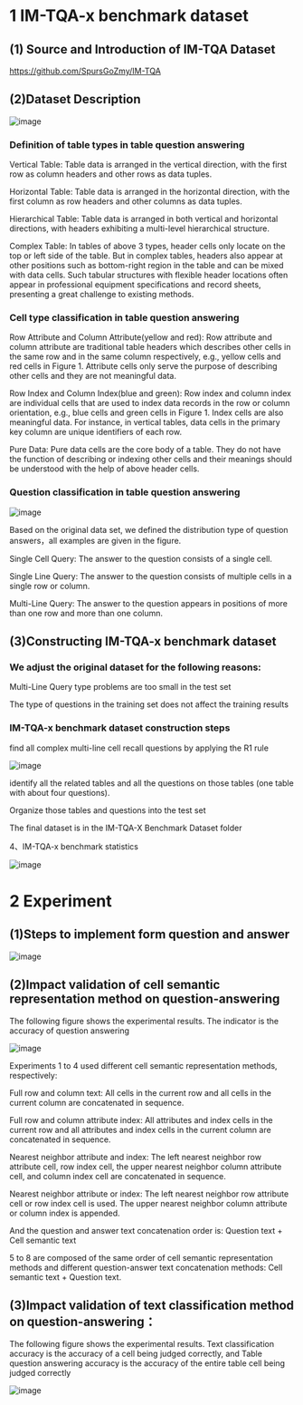 # 1 IM-TQA-x benchmark dataset

## (1) Source and Introduction of IM-TQA Dataset

https://github.com/SpursGoZmy/IM-TQA

## (2)Dataset Description

![image](https://github.com/user-attachments/assets/86bde8b2-1662-4791-ae08-81445beb4459)

### Definition of table types in table question answering

Vertical Table: Table data is arranged in the vertical direction, with the first row as column headers and other rows as data tuples.

Horizontal Table: Table data is arranged in the horizontal direction, with the first column as row headers and other columns as data tuples.

Hierarchical Table: Table data is arranged in both vertical and horizontal directions, with headers exhibiting a multi-level hierarchical structure.

Complex Table: In tables of above 3 types, header cells only locate on the top or left side of the table. But in complex tables, headers also appear at other positions such as bottom-right region in the table and can be mixed with data cells. Such tabular structures with flexible header locations often appear in professional equipment specifications and record sheets, presenting a great challenge to existing methods.

### Cell type classification in table question answering

Row Attribute and Column Attribute(yellow and red): Row attribute and column attribute are traditional table headers which describes other cells in the same row and in the same column respectively, e.g., yellow cells and red cells in Figure 1. Attribute cells only serve the purpose of describing other cells and they are not meaningful data.

Row Index and Column Index(blue and green): Row index and column index are individual cells that are used to index data records in the row or column orientation, e.g., blue cells and green cells in Figure 1. Index cells are also meaningful data. For instance, in vertical tables, data cells in the primary key column are unique identifiers of each row.

Pure Data: Pure data cells are the core body of a table. They do not have the function of describing or indexing other cells and their meanings should be understood with the help of above header cells.

### Question classification in table question answering

![image](https://github.com/user-attachments/assets/8a331450-86a9-4533-a01c-c5823276b1ce)

Based on the original data set, we defined the distribution type of question answers，all examples are given in the figure.

Single Cell Query: The answer to the question consists of a single cell.

Single Line Query: The answer to the question consists of multiple cells in a single row or column.

Multi-Line Query: The answer to the question appears in positions of more than one row and more than one column.

## (3)Constructing IM-TQA-x benchmark dataset

### We adjust the original dataset for the following reasons:

Multi-Line Query type problems are too small in the test set

The type of questions in the training set does not affect the training results

### IM-TQA-x benchmark dataset construction steps

find all complex multi-line cell recall questions by applying the R1 rule

![image](https://github.com/user-attachments/assets/14b62b05-81a0-4fb6-b899-d41ef10d1319)

identify all the related tables and all the questions on those tables (one table with about four questions).

Organize those tables and questions into the test set

The final dataset is in the IM-TQA-X Benchmark Dataset folder

4、IM-TQA-x benchmark statistics

![image](https://github.com/user-attachments/assets/57d6aa8f-247b-4012-8a87-5596044aad2b)

# 2 Experiment

## (1)Steps to implement form question and answer

![image](https://github.com/user-attachments/assets/2251d4df-6ec3-4596-98a8-babd335539fd)

## (2)Impact validation of cell semantic representation method on question-answering

The following figure shows the experimental results. The indicator is the accuracy of question answering

![image](https://github.com/user-attachments/assets/e23e2ae6-b4be-4b71-8afd-d368a5fed08f)

Experiments 1 to 4 used different cell semantic representation methods, respectively:

Full row and column text: All cells in the current row and all cells in the current column are concatenated in sequence.

Full row and column attribute index: All attributes and index cells in the current row and all 
attributes and index cells in the current column are concatenated in sequence.

Nearest neighbor attribute and index: The left nearest neighbor row attribute cell, row index cell, the upper nearest neighbor column attribute cell, and column index cell are concatenated in sequence.

Nearest neighbor attribute or index: The left nearest neighbor row attribute cell or row index cell is used. The upper nearest neighbor column attribute or column index is appended.

And the question and answer text concatenation order is: Question text + Cell semantic text

5 to 8 are composed of the same order of cell semantic representation methods and different question-answer text concatenation methods: Cell semantic text + Question text.

## (3)Impact validation of text classification method on question-answering：

The following figure shows the experimental results. Text classification accuracy is the accuracy of a cell being judged correctly, and Table question answering accuracy is the accuracy of the entire table cell being judged correctly

![image](https://github.com/user-attachments/assets/794b2890-b12c-4ee5-8abf-70abeec0ade8)



